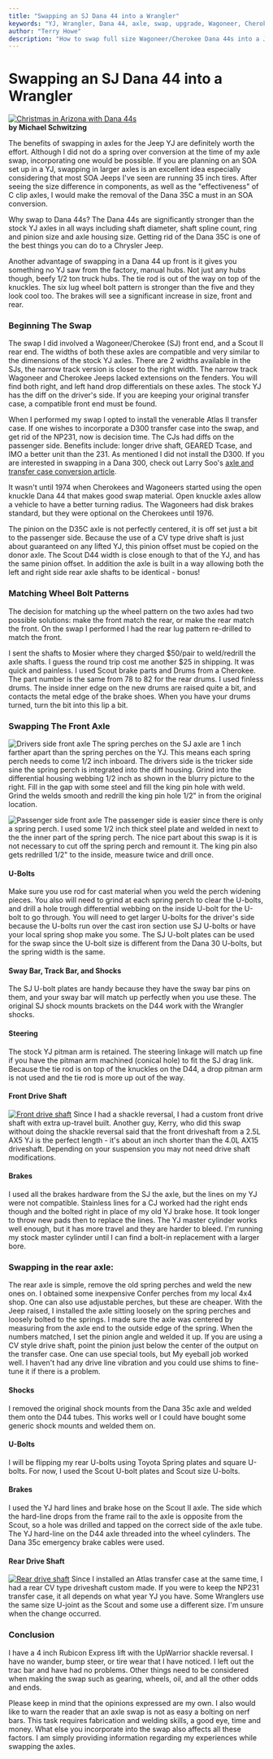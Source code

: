 ```yaml
---
title: "Swapping an SJ Dana 44 into a Wrangler"
keywords: "YJ, Wrangler, Dana 44, axle, swap, upgrade, Wagoneer, Cherokee, FSJ, SJ"
author: "Terry Howe"
description: "How to swap full size Wagoneer/Cherokee Dana 44s into a Jeep Wrangler YJ.  With the right combination of parts, the SJ Dana 44 front is very easy to swap into a Wrangler."
---
```

# Swapping an SJ Dana 44 into a Wrangler

[![Christmas in Arizona with Dana 44s](../../../img/axle/upgrades/sjd44yj/jeepxmas0_.jpg)](../../../img/axle/upgrades/sjd44yj/jeepxmas0.jpg)   
**by Michael Schwitzing**

The benefits of swapping in axles for the Jeep YJ are definitely worth the effort. Although I did not do a spring over conversion at the time of my axle swap, incorporating one would be possible. If you are planning on an SOA set up in a YJ, swapping in larger axles is an excellent idea especially considering that most SOA Jeeps I've seen are running 35 inch tires. After seeing the size difference in components, as well as the "effectiveness" of C clip axles, I would make the removal of the Dana 35C a must in an SOA conversion.

Why swap to Dana 44s? The Dana 44s are significantly stronger than the stock YJ axles in all ways including shaft diameter, shaft spline count, ring and pinion size and axle housing size. Getting rid of the Dana 35C is one of the best things you can do to a Chrysler Jeep.

Another advantage of swapping in a Dana 44 up front is it gives you something no YJ saw from the factory, manual hubs. Not just any hubs though, beefy 1/2 ton truck hubs. The tie rod is out of the way on top of the knuckles. The six lug wheel bolt pattern is stronger than the five and they look cool too. The brakes will see a significant increase in size, front and rear.

### Beginning The Swap

The swap I did involved a Wagoneer/Cherokee (SJ) front end, and a Scout II rear end. The widths of both these axles are compatible and very similar to the dimensions of the stock YJ axles. There are 2 widths available in the SJs, the narrow track version is closer to the right width. The narrow track Wagoneer and Cherokee Jeeps lacked extensions on the fenders. You will find both right, and left hand drop differentials on these axles. The stock YJ has the diff on the driver's side. If you are keeping your original transfer case, a compatible front end must be found.

When I performed my swap I opted to install the venerable Atlas II transfer case. If one wishes to incorporate a D300 transfer case into the swap, and get rid of the NP231, now is decision time. The CJs had diffs on the passenger side. Benefits include: longer drive shaft, GEARED Tcase, and IMO a better unit than the 231. As mentioned I did not install the D300. If you are interested in swapping in a Dana 300, check out Larry Soo's [ axle and transfer case conversion article](/axle/upgrades/ihscout/). 

It wasn't until 1974 when Cherokees and Wagoneers started using the open knuckle Dana 44 that makes good swap material. Open knuckle axles allow a vehicle to have a better turning radius. The Wagoneers had disk brakes standard, but they were optional on the Cherokees until 1976. 

The pinion on the D35C axle is not perfectly centered, it is off set just a bit to the passenger side. Because the use of a CV type drive shaft is just about guaranteed on any lifted YJ, this pinion offset must be copied on the donor axle. The Scout D44 width is close enough to that of the YJ, and has the same pinion offset. In addition the axle is built in a way allowing both the left and right side rear axle shafts to be identical - bonus!

### Matching Wheel Bolt Patterns

The decision for matching up the wheel pattern on the two axles had two possible solutions: make the front match the rear, or make the rear match the front. On the swap I performed I had the rear lug pattern re-drilled to match the front.

I sent the shafts to Mosier where they charged $50/pair to weld/redrill the axle shafts. I guess the round trip cost me another $25 in shipping. It was quick and painless. I used Scout brake parts and Drums from a Cherokee. The part number is the same from 78 to 82 for the rear drums. I used finless drums. The inside inner edge on the new drums are raised quite a bit, and contacts the metal edge of the brake shoes. When you have your drums turned, turn the bit into this lip a bit.

### Swapping The Front Axle

![Drivers side front axle](../../../img/axle/upgrades/sjd44yj/d44-3.jpg) The spring perches on the SJ axle are 1 inch farther apart than the spring perches on the YJ. This means each spring perch needs to come 1/2 inch inboard. The drivers side is the tricker side sine the spring perch is integrated into the diff housing. Grind into the differential housing webbing 1/2 inch as shown in the blurry picture to the right. Fill in the gap with some steel and fill the king pin hole with weld. Grind the welds smooth and redrill the king pin hole 1/2" in from the original location.

![Passenger side front axle](../../../img/axle/upgrades/sjd44yj/d44-1.jpg) The passenger side is easier since there is only a spring perch. I used some 1/2 inch thick steel plate and welded in next to the the inner part of the spring perch. The nice part about this swap is it is not necessary to cut off the spring perch and remount it. The king pin also gets redrilled 1/2" to the inside, measure twice and drill once. 

#### U-Bolts

Make sure you use rod for cast material when you weld the perch widening pieces. You also will need to grind at each spring perch to clear the U-bolts, and drill a hole trough differential webbing on the inside U-bolt for the U-bolt to go through. You will need to get larger U-bolts for the driver's side because the U-bolts run over the cast iron section use SJ U-bolts or have your local spring shop make you some. The SJ U-bolt plates can be used for the swap since the U-bolt size is different from the Dana 30 U-bolts, but the spring width is the same. 

#### Sway Bar, Track Bar, and Shocks

The SJ U-bolt plates are handy because they have the sway bar pins on them, and your sway bar will match up perfectly when you use these. The original SJ shock mounts brackets on the D44 work with the Wrangler shocks.

#### Steering

The stock YJ pitman arm is retained. The steering linkage will match up fine if you have the pitman arm machined (conical hole) to fit the SJ drag link. Because the tie rod is on top of the knuckles on the D44, a drop pitman arm is not used and the tie rod is more up out of the way.

#### Front Drive Shaft

[![Front drive shaft](../../../img/axle/upgrades/sjd44yj/d44-5_.jpg)](../../../img/axle/upgrades/sjd44yj/d44-5.jpg) Since I had a shackle reversal, I had a custom front drive shaft with extra up-travel built. Another guy, Kerry, who did this swap without doing the shackle reversal said that the front driveshaft from a 2.5L AX5 YJ is the perfect length - it's about an inch shorter than the 4.0L AX15 driveshaft. Depending on your suspension you may not need drive shaft modifications.

#### Brakes

I used all the brakes hardware from the SJ the axle, but the lines on my YJ were not compatible. Stainless lines for a CJ worked had the right ends though and the bolted right in place of my old YJ brake hose. It took longer to throw new pads then to replace the lines. The YJ master cylinder works well enough, but it has more travel and they are harder to bleed. I'm running my stock master cylinder until I can find a bolt-in replacement with a larger bore.

### Swapping in the rear axle:

The rear axle is simple, remove the old spring perches and weld the new ones on. I obtained some inexpensive Confer perches from my local 4x4 shop. One can also use adjustable perches, but these are cheaper. With the Jeep raised, I installed the axle sitting loosely on the spring perches and loosely bolted to the springs. I made sure the axle was centered by measuring from the axle end to the outside edge of the spring. When the numbers matched, I set the pinion angle and welded it up. If you are using a CV style drive shaft, point the pinion just below the center of the output on the transfer case. One can use special tools, but My eyeball job worked well. I haven't had any drive line vibration and you could use shims to fine-tune it if there is a problem.

#### Shocks

I removed the original shock mounts from the Dana 35c axle and welded them onto the D44 tubes. This works well or I could have bought some generic shock mounts and welded them on.

#### U-Bolts

I will be flipping my rear U-bolts using Toyota Spring plates and square U-bolts. For now, I used the Scout U-bolt plates and Scout size U-bolts.

#### Brakes

I used the YJ hard lines and brake hose on the Scout II axle. The side which the hard-line drops from the frame rail to the axle is opposite from the Scout, so a hole was drilled and tapped on the correct side of the axle tube. The YJ hard-line on the D44 axle threaded into the wheel cylinders. The Dana 35c emergency brake cables were used.

#### Rear Drive Shaft

[![Rear drive shaft](../../../img/axle/upgrades/sjd44yj/atlas-12_.jpg)](../../../img/axle/upgrades/sjd44yj/atlas-12.jpg) Since I installed an Atlas transfer case at the same time, I had a rear CV type driveshaft custom made. If you were to keep the NP231 transfer case, it all depends on what year YJ you have. Some Wranglers use the same size U-joint as the Scout and some use a different size. I'm unsure when the change occurred.

### Conclusion

I have a 4 inch Rubicon Express lift with the UpWarrior shackle reversal. I have no wander, bump steer, or tire wear that I have noticed. I left out the trac bar and have had no problems. Other things need to be considered when making the swap such as gearing, wheels, oil, and all the other odds and ends.

Please keep in mind that the opinions expressed are my own. I also would like to warn the reader that an axle swap is not as easy a bolting on nerf bars. This task requires fabrication and welding skills, a good eye, time and money. What else you incorporate into the swap also affects all these factors. I am simply providing information regarding my experiences while swapping the axles.